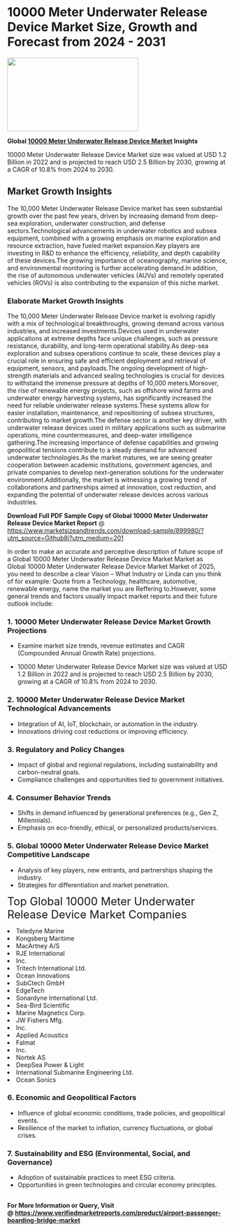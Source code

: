 <H1>10000 Meter Underwater Release Device Market Size, Growth and Forecast from 2024 - 2031</H1><img class="aligncenter size-medium wp-image-584254" src="https://thirdeyenews.in/wp-content/uploads/2024/09/Global-Market-Research-300x168.jpeg" alt="" width="300" height="168" /><p><strong>Global&nbsp;<a href="https://www.marketsizeandtrends.com/download-sample/899980/?utm_source=Github8j?utm_medium=201">10000 Meter Underwater Release Device Market</a> Insights</strong></p><p>10000 Meter Underwater Release Device Market size was valued at USD 1.2 Billion in 2022 and is projected to reach USD 2.5 Billion by 2030, growing at a CAGR of 10.8% from 2024 to 2030.</p><p><h2>Market Growth Insights</h2> The 10,000 Meter Underwater Release Device market has seen substantial growth over the past few years, driven by increasing demand from deep-sea exploration, underwater construction, and defense sectors.Technological advancements in underwater robotics and subsea equipment, combined with a growing emphasis on marine exploration and resource extraction, have fueled market expansion.Key players are investing in R&D to enhance the efficiency, reliability, and depth capability of these devices.The growing importance of oceanography, marine science, and environmental monitoring is further accelerating demand.In addition, the rise of autonomous underwater vehicles (AUVs) and remotely operated vehicles (ROVs) is also contributing to the expansion of this niche market. <h3>Elaborate Market Growth Insights</h3> The 10,000 Meter Underwater Release Device market is evolving rapidly with a mix of technological breakthroughs, growing demand across various industries, and increased investments.Devices used in underwater applications at extreme depths face unique challenges, such as pressure resistance, durability, and long-term operational stability.As deep-sea exploration and subsea operations continue to scale, these devices play a crucial role in ensuring safe and efficient deployment and retrieval of equipment, sensors, and payloads.The ongoing development of high-strength materials and advanced sealing technologies is crucial for devices to withstand the immense pressure at depths of 10,000 meters.Moreover, the rise of renewable energy projects, such as offshore wind farms and underwater energy harvesting systems, has significantly increased the need for reliable underwater release systems.These systems allow for easier installation, maintenance, and repositioning of subsea structures, contributing to market growth.The defense sector is another key driver, with underwater release devices used in military applications such as submarine operations, mine countermeasures, and deep-water intelligence gathering.The increasing importance of defense capabilities and growing geopolitical tensions contribute to a steady demand for advanced underwater technologies.As the market matures, we are seeing greater cooperation between academic institutions, government agencies, and private companies to develop next-generation solutions for the underwater environment.Additionally, the market is witnessing a growing trend of collaborations and partnerships aimed at innovation, cost reduction, and expanding the potential of underwater release devices across various industries.</p><p><span class=""><strong>Download Full PDF Sample Copy of Global 10000 Meter Underwater Release Device Market Report</strong> @ <a href="https://www.marketsizeandtrends.com/download-sample/899980/?utm_source=Github8j?utm_medium=201" target="_blank">https://www.marketsizeandtrends.com/download-sample/899980/?utm_source=Github8j?utm_medium=201</a></span></p><p>In order to make an accurate and perceptive description of future scope of a Global&nbsp;10000 Meter Underwater Release Device Market Market as Global&nbsp;10000 Meter Underwater Release Device Market Market of 2025, you need to describe a clear Vision &ndash; What Industry or Linda can you think of for example: Quote from a Technology, healthcare, automotive, renewable energy, name the market you are Reffering to.However, some general trends and factors usually impact market reports and their future outlook include:</p><h3>1.&nbsp;<strong>10000 Meter Underwater Release Device Market Growth Projections</strong></h3><ul><li>Examine market size trends, revenue estimates and CAGR (Compounded Annual Growth Rate) projections.</li><li><p>10000 Meter Underwater Release Device Market size was valued at USD 1.2 Billion in 2022 and is projected to reach USD 2.5 Billion by 2030, growing at a CAGR of 10.8% from 2024 to 2030.</p></li></ul><h3>2.&nbsp;<strong>10000 Meter Underwater Release Device Market Technological Advancements</strong></h3><ul><li>Integration of AI, IoT, blockchain, or automation in the industry.</li><li>Innovations driving cost reductions or improving efficiency.</li></ul><h3>3.&nbsp;<strong>Regulatory and Policy Changes</strong></h3><ul><li>Impact of global and regional regulations, including sustainability and carbon-neutral goals.</li><li>Compliance challenges and opportunities tied to government initiatives.</li></ul><h3>4.&nbsp;<strong>Consumer Behavior Trends</strong></h3><ul><li>Shifts in demand influenced by generational preferences (e.g., Gen Z, Millennials).</li><li>Emphasis on eco-friendly, ethical, or personalized products/services.</li></ul><h3>5.&nbsp;<strong>Global 10000 Meter Underwater Release Device Market Competitive Landscape</strong></h3><ul><li>Analysis of key players, new entrants, and partnerships shaping the industry.</li><li>Strategies for differentiation and market penetration.</li></ul><p data-pm-slice="1 1 []"><span style="color: inherit; font-family: inherit; font-size: 25px;">Top Global 10000 Meter Underwater Release Device Market Companies</span></p><div class="" data-test-id=""><p><li>Teledyne Marine</li><li> Kongsberg Maritime</li><li> MacArtney A/S</li><li> RJE International</li><li> Inc.</li><li> Tritech International Ltd.</li><li> Ocean Innovations</li><li> SubCtech GmbH</li><li> EdgeTech</li><li> Sonardyne International Ltd.</li><li> Sea-Bird Scientific</li><li> Marine Magnetics Corp.</li><li> JW Fishers Mfg.</li><li> Inc.</li><li> Applied Acoustics</li><li> Falmat</li><li> Inc.</li><li> Nortek AS</li><li> DeepSea Power & Light</li><li> International Submarine Engineering Ltd.</li><li> Ocean Sonics</li></p></div><h3>6.&nbsp;<strong>Economic and Geopolitical Factors</strong></h3><ul><li>Influence of global economic conditions, trade policies, and geopolitical events.</li><li>Resilience of the market to inflation, currency fluctuations, or global crises.</li></ul><h3>7.&nbsp;<strong>Sustainability and ESG (Environmental, Social, and Governance)</strong></h3><ul><li>Adoption of sustainable practices to meet ESG criteria.</li><li>Opportunities in green technologies and circular economy principles.</li></ul><h2><strong style="font-size: 14px;">For More Information or Query, Visit @&nbsp;</strong><a style="background-color: #ffffff; font-size: 14px;" href="https://www.marketsizeandtrends.com/report/10000-meter-underwater-release-device-market/" target="_blank">https://www.verifiedmarketreports.com/product/airport-passenger-boarding-bridge-market</a></h2>